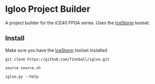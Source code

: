 # Igloo Project Builder
A project builder for the iCE40 FPGA series. Uses the [IceStorm](http://www.clifford.at/icestorm/) toolset.

## Install 
Make sure you have the [IceStorm](http://www.clifford.at/icestorm/) toolset installed

`git clone https://github.com/finnball/igloo.git`

`source source.sh`

`igloo.py --help`

